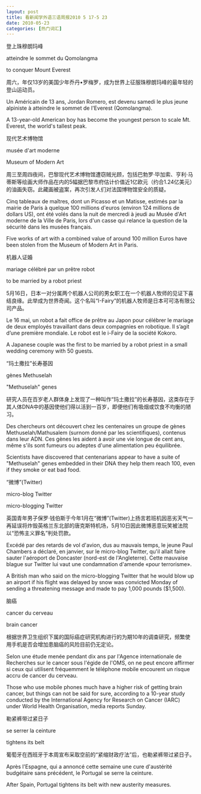 ```yaml
---
layout: post
title: 看新闻学外语三语周报2010 5 17-5 23
date: 2010-05-23
categories: [热门词汇]  
---
```


登上珠穆朗玛峰

atteindre le sommet du Qomolangma

to conquer Mount Everest

周六，年仅13岁的美国少年乔丹•罗梅罗，成为世界上征服珠穆朗玛峰的最年轻的登山运动员。

Un Américain de 13 ans, Jordan Romero, est devenu samedi le plus jeune alpiniste à atteindre le sommet de l'Everest (Qomolangma).

A 13-year-old American boy has become the youngest person to scale Mt. Everest, the world's tallest peak.

现代艺术博物馆

musée d'art moderne

Museum of Modern Art

周三至周四夜间，巴黎现代艺术博物馆遭窃贼光顾，包括巴勃罗·毕加索、亨利·马蒂斯等绘画大师作品在内的5幅据巴黎市府估计价值近1亿欧元（约合1.24亿美元）的油画失窃。此藏画被盗案，再次引发人们对法国博物馆安全的质疑。

Cinq tableaux de maîtres, dont un Picasso et un Matisse, estimés par la mairie de Paris à quelque 100 millions d'euros (environ 124 millions de dollars US), ont été volés dans la nuit de mercredi à jeudi au Musée d'Art moderne de la Ville de Paris, lors d'un casse qui relance la question de la sécurité dans les musées français.

Five works of art with a combined value of around 100 million Euros have been stolen from the Museum of Modern Art in Paris.

机器人证婚

mariage célébré par un prêtre robot

to be married by a robot priest

5月16日，日本一对分属两个机器人公司的男女职工在一个机器人牧师的见证下喜结良缘。此举成为世界奇闻。这个名叫“I-Fairy”的机器人牧师是日本可可洛有限公司产品。

Le 16 mai, un robot a fait office de prêtre au Japon pour célébrer le mariage de deux employés travaillant dans deux compagnies en robotique. Il s’agit d’une première mondiale. Le robot est le i-Fairy de la société Kokoro.

A Japanese couple was the first to be married by a robot priest in a small wedding ceremony with 50 guests.

“玛土撒拉”长寿基因

gènes Methuselah

"Methuselah" genes

研究人员在百岁老人群体身上发现了一种叫作“玛土撒拉”的长寿基因，这类存在于其人体DNA中的基因使他们得以活到一百岁，即便他们有吸烟或饮食不均衡的陋习。

Des chercheurs ont découvert chez les centenaires un groupe de gènes Methuselah/Mathusalem (surnom donné par les scientifiques), contenus dans leur ADN. Ces gènes les aident à avoir une vie longue de cent ans, même s'ils sont fumeurs ou adeptes d'une alimentation peu équilibrée.

Scientists have discovered that centenarians appear to have a suite of "Methuselah" genes embedded in their DNA they help them reach 100, even if they smoke or eat bad food.

“微博”(Twitter)

micro-blog Twitter

micro-blogging Twitter

英国青年男子保罗·钱伯斯于今年1月在“微博”(Twitter)上扬言若班机因恶劣天气一再延误将炸毁英格兰东北部的唐克斯特机场，5月10日因此微博恶意玩笑被法院以“恐怖主义罪名”判处罚款。

Excédé par des retards de vol d'avion, dus au mauvais temps, le jeune Paul Chambers a déclaré, en janvier, sur le micro-blog Twitter, qu'il allait faire sauter l'aéroport de Doncaster (nord-est de l'Angleterre). Cette mauvaise blague sur Twitter lui vaut une condamnation d'amende «pour terrorisme».

A British man who said on the micro-blogging Twitter that he would blow up an airport if his flight was delayed by snow was convicted Monday of sending a threatening message and made to pay 1,000 pounds ($1,500).

脑癌

cancer du cerveau

brain cancer

根据世界卫生组织下属的国际癌症研究机构进行的为期10年的调查研究，频繁使用手机是否会增加患脑癌的风险目前仍无定论。

Selon une étude menée pendant dix ans par l'Agence internationale de Recherches sur le cancer sous l'égide de l'OMS, on ne peut encore affirmer si ceux qui utilisent fréquemment le téléphone mobile encourent un risque accru de cancer du cerveau.

Those who use mobile phones much have a higher risk of getting brain cancer, but things can not be said for sure, according to a 10-year study conducted by the International Agency for Research on Cancer (IARC) under World Health Organisation, media reports Sunday.

勒紧裤带过紧日子

se serrer la ceinture

tightens its belt

葡萄牙在西班牙于本周宣布采取空前的“紧缩财政疗法”后，也勒紧裤带过紧日子。

Après l'Espagne, qui a annoncé cette semaine une cure d'austérité budgétaire sans précédent, le Portugal se serre la ceinture.

After Spain, Portugal tightens its belt with new austerity measures.
